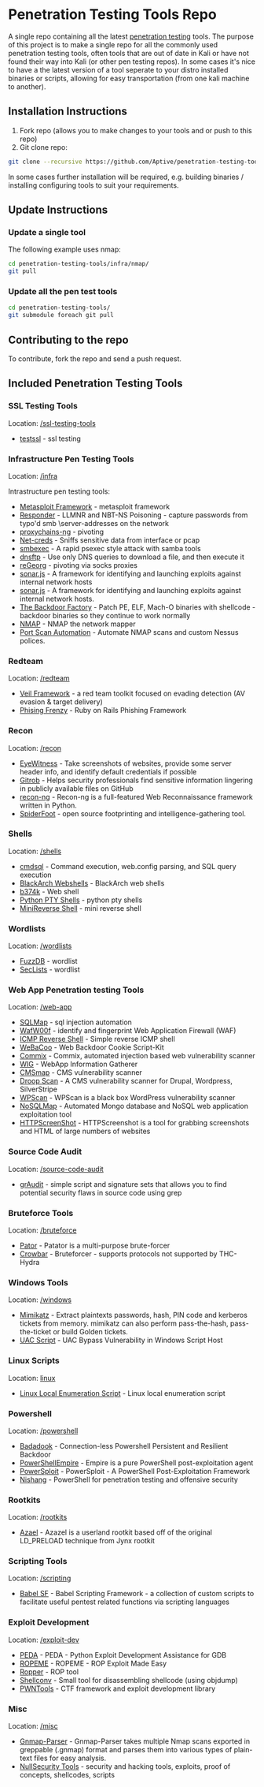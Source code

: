 # Penetration Testing Tools Repo

A single repo containing all the latest [penetration testing](https://www.aptive.co.uk/penetration-testing/) tools. The purpose of this project is to make a single repo for all the commonly used penetration testing tools, often tools that are out of date in Kali or have not found their way into Kali (or other pen testing repos). In some cases it's nice to have a the latest version of a tool seperate to your distro installed binaries or scripts, allowing for easy transportation (from one kali machine to another).

## Installation Instructions

1. Fork repo (allows you to make changes to your tools and or push to this repo) 
2. Git clone repo: 
```bash
git clone --recursive https://github.com/Aptive/penetration-testing-tools.git
``` 

In some cases further installation will be required, e.g. building binaries / installing configuring tools to suit your requirements. 

## Update Instructions 

### Update a single tool 

The following example uses nmap:

```bash
cd penetration-testing-tools/infra/nmap/
git pull
```

### Update all the pen test tools 

```bash
cd penetration-testing-tools/
git submodule foreach git pull
```

## Contributing to the repo

To contribute, fork the repo and send a push request. 

## Included Penetration Testing Tools

### SSL Testing Tools

Location: [/ssl-testing-tools](/ssl-testing-tools) 

* [testssl](https://github.com/drwetter/testssl.sh) - ssl testing

### Infrastructure Pen Testing Tools

Location: [/infra](/infra) 

Intrastructure pen testing tools: 

* [Metasploit Framework](https://github.com/rapid7/metasploit-framework) - metasploit framework
* [Responder](https://github.com/SpiderLabs/Responder) - LLMNR and NBT-NS Poisoning - capture passwords from typo'd smb \\server-addresses on the network
* [proxychains-ng](https://github.com/rofl0r/proxychains-ng) - pivoting
* [Net-creds](https://github.com/DanMcInerney/net-creds) - Sniffs sensitive data from interface or pcap
* [smbexec](https://github.com/pentestgeek/smbexec) - A rapid psexec style attack with samba tools
* [dnsftp](https://github.com/breenmachine/dnsftp.git) - Use only DNS queries to download a file, and then execute it
* [reGeorg](https://github.com/sensepost/reGeorg) - pivoting via socks proxies
* [sonar.js](https://github.com/mandatoryprogrammer/sonar.js.git) - A framework for identifying and launching exploits against internal network hosts
* [sonar.js](https://github.com/mandatoryprogrammer/sonar.js) -  A framework for identifying and launching exploits against internal network hosts.
* [The Backdoor Factory](https://github.com/secretsquirrel/the-backdoor-factory) -  Patch PE, ELF, Mach-O binaries with shellcode - backdoor binaries so they continue to work normally
* [NMAP](https://github.com/nmap/nmap.git) - NMAP the network mapper
* [Port Scan Automation](https://github.com/commonexploits/port-scan-automation.git) - Automate NMAP scans and custom Nessus polices.

### Redteam 

Location: [/redteam](/redteam)

* [Veil Framework](https://github.com/Veil-Framework/Veil) - a red team toolkit focused on evading detection (AV evasion & target delivery) 
* [Phising Frenzy](https://github.com/pentestgeek/phishing-frenzy) - Ruby on Rails Phishing Framework

### Recon 

Location: [/recon](/recon) 

* [EyeWitness](https://github.com/ChrisTruncer/EyeWitness) - Take screenshots of websites, provide some server header info, and identify default credentials if possible
* [Gitrob](https://github.com/michenriksen/gitrob) - Helps security professionals find sensitive information lingering in publicly available files on GitHub
* [recon-ng](https://github.com/open-security/recon-ng) - Recon-ng is a full-featured Web Reconnaissance framework written in Python.
* [SpiderFoot](https://github.com/smicallef/spiderfoot) - open source footprinting and intelligence-gathering tool.


### Shells 

Location: [/shells](/shells) 

* [cmdsql](https://github.com/NetSPI/cmdsql) - Command execution, web.config parsing, and SQL query execution
* [BlackArch Webshells](https://github.com/BlackArch/webshells) - BlackArch web shells
* [b374k](https://github.com/b374k/b374k) - Web shell
* [Python PTY Shells](https://github.com/infodox/python-pty-shells) - python pty shells
* [MiniReverse Shell](https://github.com/xillwillx/MiniReverse_Shell_With_Parameters) - mini reverse shell

### Wordlists

Location: [/wordlists](/wordlists) 

* [FuzzDB](https://github.com/fuzzdb-project/fuzzdb) - wordlist
* [SecLists](https://github.com/danielmiessler/SecLists) - wordlist

### Web App Penetration testing Tools

Location: [/web-app](/web-app) 

* [SQLMap](https://github.com/sqlmapproject/sqlmap) - sql injection automation
* [WafW00f](https://github.com/sandrogauci/wafw00f) - identify and fingerprint Web Application Firewall (WAF)
* [ICMP Reverse Shell](https://github.com/inquisb/icmpsh) - Simple reverse ICMP shell
* [WeBaCoo](https://github.com/anestisb/WeBaCoo) - Web Backdoor Cookie Script-Kit
* [Commix](https://github.com/stasinopoulos/commix) - Commix, automated injection based web vulnerability scanner
* [WIG](https://github.com/jekyc/wig)  - WebApp Information Gatherer
* [CMSmap](https://github.com/Dionach/CMSmap) - CMS vulnerability scanner
* [Droop Scan](https://github.com/droope/droopescan) - A CMS vulnerability scanner for Drupal, Wordpress, SilverStripe
* [WPScan](https://github.com/wpscanteam/wpscan) - WPScan is a black box WordPress vulnerability scanner
* [NoSQLMap](https://github.com/tcstool/NoSQLMap) - Automated Mongo database and NoSQL web application exploitation tool
* [HTTPScreenShot](https://github.com/breenmachine/httpscreenshot) - HTTPScreenshot is a tool for grabbing screenshots and HTML of large numbers of websites

### Source Code Audit

Location: [/source-code-audit](/source-code-audit) 

* [grAudit](https://github.com/wireghoul/graudit) - simple script and signature sets that allows you to find potential
security flaws in source code using grep

### Bruteforce Tools

Location: [/bruteforce](/bruteforce) 

* [Pator](https://github.com/lanjelot/patator) - Patator is a multi-purpose brute-forcer
* [Crowbar](https://github.com/galkan/crowbar) - Bruteforcer - supports protocols not supported by THC-Hydra

### Windows Tools

Location: [/windows](/windows) 

* [Mimikatz](https://github.com/gentilkiwi/mimikatz) - Extract plaintexts passwords, hash, PIN code and kerberos tickets from memory. mimikatz can also perform pass-the-hash, pass-the-ticket or build Golden tickets.
* [UAC Script](https://github.com/Vozzie/uacscript) - UAC Bypass Vulnerability in Windows Script Host

### Linux Scripts 

Location: [linux](/linux) 

* [Linux Local Enumeration Script](https://github.com/Arr0way/linux-local-enumeration-script) - Linux local enumeration script 

### Powershell

Location: [/powershell](/powershell) 

* [Badadook](https://github.com/jseidl/Babadook) - Connection-less Powershell Persistent and Resilient Backdoor
* [PowerShellEmpire](https://github.com/PowerShellEmpire/Empire) - Empire is a pure PowerShell post-exploitation agent
* [PowerSploit](https://github.com/PowerShellMafia/PowerSploit) -  PowerSploit - A PowerShell Post-Exploitation Framework
* [Nishang](https://github.com/samratashok/nishang) - PowerShell for penetration testing and offensive security

### Rootkits

Location: [/rootkits](/rootkits) 

* [Azael](https://github.com/chokepoint/azazel) - Azazel is a userland rootkit based off of the original LD_PRELOAD technique from Jynx rootkit

### Scripting Tools

Location: [/scripting](/scripting) 

* [Babel SF](https://github.com/attackdebris/babel-sf) - Babel Scripting Framework - a collection of custom scripts to facilitate useful pentest related functions via scripting languages

### Exploit Development 

Location: [/exploit-dev](/exploit-dev) 

* [PEDA](https://github.com/longld/peda) - PEDA - Python Exploit Development Assistance for GDB
* [ROPEME](https://github.com/packz/ropeme) - ROPEME - ROP Exploit Made Easy
* [Ropper](https://github.com/sashs/Ropper) - ROP tool
* [Shellconv](https://github.com/hasherezade/shellconv) - Small tool for disassembling shellcode (using objdump)
* [PWNTools](https://github.com/Gallopsled/pwntools) - CTF framework and exploit development library

### Misc

Location: [/misc](/misc) 

* [Gnmap-Parser](https://github.com/nullmode/gnmap-parser) - Gnmap-Parser takes multiple Nmap scans exported in greppable (.gnmap) format and parses them into various types of plain-text files for easy analysis.
* [NullSecurity Tools](https://github.com/nullsecuritynet/tools) - security and hacking tools, exploits, proof of concepts, shellcodes, scripts
